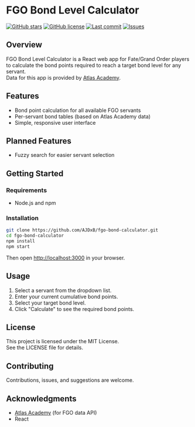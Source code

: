 # FGO Bond Level Calculator

[![GitHub stars](https://img.shields.io/github/stars/AJDxB/fgo-bond-calculator?style=flat-square)](https://github.com/AJDxB/fgo-bond-calculator/stargazers)
[![GitHub license](https://img.shields.io/github/license/AJDxB/fgo-bond-calculator?style=flat-square)](https://github.com/AJDxB/fgo-bond-calculator/blob/main/LICENSE)
[![Last commit](https://img.shields.io/github/last-commit/AJDxB/fgo-bond-calculator?style=flat-square)](https://github.com/AJDxB/fgo-bond-calculator/commits/main)
[![Issues](https://img.shields.io/github/issues/AJDxB/fgo-bond-calculator?style=flat-square)](https://github.com/AJDxB/fgo-bond-calculator/issues)

## Overview

FGO Bond Level Calculator is a React web app for Fate/Grand Order players to calculate the bond points required to reach a target bond level for any servant.  
Data for this app is provided by [Atlas Academy](https://atlasacademy.io/).

## Features

- Bond point calculation for all available FGO servants
- Per-servant bond tables (based on Atlas Academy data)
- Simple, responsive user interface

## Planned Features

- Fuzzy search for easier servant selection

## Getting Started

### Requirements

- Node.js and npm

### Installation

```bash
git clone https://github.com/AJDxB/fgo-bond-calculator.git
cd fgo-bond-calculator
npm install
npm start
```

Then open [http://localhost:3000](http://localhost:3000) in your browser.

## Usage

1. Select a servant from the dropdown list.
2. Enter your current cumulative bond points.
3. Select your target bond level.
4. Click "Calculate" to see the required bond points.

## License

This project is licensed under the MIT License.  
See the LICENSE file for details.

## Contributing

Contributions, issues, and suggestions are welcome.

## Acknowledgments

- [Atlas Academy](https://atlasacademy.io/) (for FGO data API)
- React
